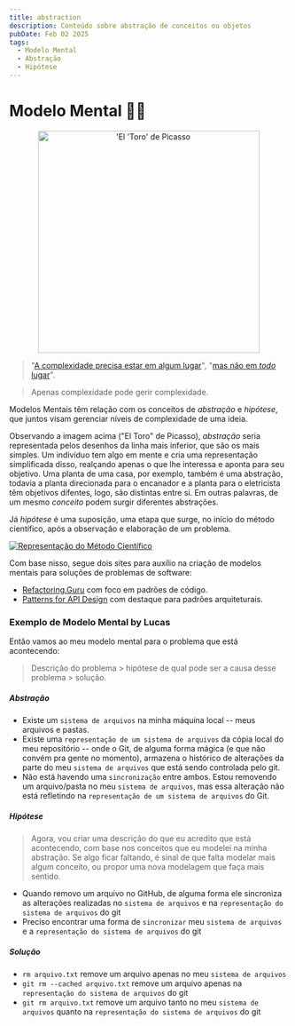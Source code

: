 ```yaml
---
title: abstraction
description: Conteúdo sobre abstração de conceitos ou objetos
pubDate: Feb 02 2025
tags:
  - Modelo Mental
  - Abstração
  - Hipótese
---
```


# Modelo Mental 🧠🧮

<div align="center"><img alt="'El 'Toro' de Picasso" src="https://ferd.ca/static/img/picasso-bulls.jpg" width="400px"></div>

>  "[A complexidade precisa estar em algum lugar](https://ferd.ca/complexity-has-to-live-somewhere.html)",  "[mas não em _todo_ lugar](https://v5.chriskrycho.com/journal/essence-of-successful-abstractions/)". 

> Apenas complexidade pode gerir complexidade.

Modelos Mentais têm relação com os conceitos de _abstração_ e _hipótese_, que juntos visam gerenciar níveis de complexidade de uma ideia.

Observando a imagem acima ("El Toro" de Picasso), _abstração_ seria representada pelos desenhos da linha mais inferior, que são os mais simples. Um indivíduo tem algo em mente e cria uma representação simplificada disso, realçando apenas o que lhe interessa e aponta para seu objetivo. Uma planta de uma casa, por exemplo, também é uma abstração, todavia a planta direcionada para o encanador e a planta para o eletricista têm objetivos difentes, logo, são distintas entre si. Em outras palavras, de um mesmo _conceito_ podem surgir diferentes abstrações.

Já _hipótese_ é uma suposição, uma etapa que surge, no início do método científico, após a observação e elaboração de um problema. 

[![Representação do Método Científico](https://i.pinimg.com/736x/13/e2/b5/13e2b5f64d00dab5e5b487d765f7730b.jpg)](https://www.nerdcursos.com.br/metodo-cientifico)

Com base nisso, segue dois sites para auxílio na criação de modelos mentais para soluções de problemas de software: 
- [Refactoring.Guru](https://refactoring.guru/pt-br) com foco em padrões de código.
- [Patterns for API Design](https://microservice-api-patterns.org/) com destaque para padrões arquiteturais.

### Exemplo de Modelo Mental by Lucas

Então vamos ao meu modelo mental para o problema que está acontecendo:

> Descrição do problema > hipótese de qual pode ser a causa desse problema > solução.

##### Abstração

- Existe um `sistema de arquivos` na minha máquina local -- meus arquivos e pastas. 
- Existe uma `representação de um sistema de arquivos` da cópia local do meu repositório -- onde o Git, de alguma forma mágica (e que não convém pra gente no momento), armazena o histórico de alterações da parte do meu `sistema de arquivos` que está sendo controlada pelo git.
- Não está havendo uma `sincronização` entre ambos. Estou removendo um arquivo/pasta no meu `sistema de arquivos`, mas essa alteração não está refletindo na `representação de um sistema de arquivos` do Git.

##### Hipótese

> Agora, vou criar uma descrição do que eu acredito que está acontecendo, com base nos conceitos que eu modelei na minha abstração. Se algo ficar faltando, é sinal de que falta modelar mais algum conceito, ou propor uma nova modelagem que faça mais sentido.

- Quando removo um arquivo no GitHub, de alguma forma ele sincroniza as alterações realizadas no `sistema de arquivos` e na `representação do sistema de arquivos` do git
- Preciso encontrar uma forma de `sincronizar` meu `sistema de arquivos` e a `representação do sistema de arquivos` do git

##### Solução 

- `rm arquivo.txt` remove um arquivo apenas no meu `sistema de arquivos`
- `git rm --cached arquivo.txt` remove um arquivo apenas na `representação do sistema de arquivos` do git
- `git rm arquivo.txt` remove um arquivo tanto no meu `sistema de arquivos` quanto na `representação do sistema de arquivos` do git



